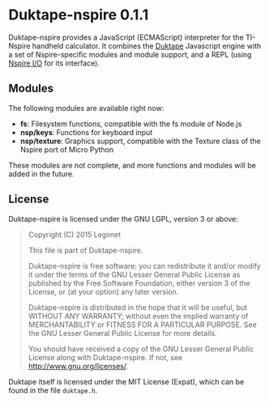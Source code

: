 # Duktape-nspire 0.1.1 #

Duktape-nspire provides a JavaScript (ECMAScript) interpreter for the TI-Nspire handheld calculator.
It combines the [Duktape](https://github.com/svaarala/duktape) Javascript engine with a set of
Nspire-specific modules and module support, and a REPL (using
[Nspire I/O](https://github.com/compujuckel/nspire-io.git) for its interface).

## Modules

The following modules are available right now:

* **fs**: Filesystem functions, compatible with the fs module of Node.js
* **nsp/keys**: Functions for keyboard input
* **nsp/texture**: Graphics support, compatible with the Texture class of the Nspire port of Micro
Python

These modules are not complete, and more functions and modules will be added in the future.

## License

Duktape-nspire is licensed under the GNU LGPL, version 3 or above:

> Copyright (C) 2015 Legimet
>
> This file is part of Duktape-nspire.
>
> Duktape-nspire is free software: you can redistribute it and/or modify
> it under the terms of the GNU Lesser General Public License as published by
> the Free Software Foundation, either version 3 of the License, or
> (at your option) any later version.
>
> Duktape-nspire is distributed in the hope that it will be useful,
> but WITHOUT ANY WARRANTY; without even the implied warranty of
> MERCHANTABILITY or FITNESS FOR A PARTICULAR PURPOSE. See the
> GNU Lesser General Public License for more details.
>
> You should have received a copy of the GNU Lesser General Public License
> along with Duktape-nspire. If not, see <http://www.gnu.org/licenses/>.

Duktape itself is licensed under the MIT License (Expat), which can be found in the file `duktape.h`.

